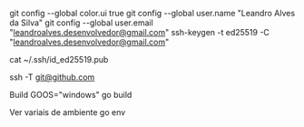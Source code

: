 git config --global color.ui true
git config --global user.name "Leandro Alves da Silva"
git config --global user.email "leandroalves.desenvolvedor@gmail.com"
ssh-keygen -t ed25519 -C "leandroalves.desenvolvedor@gmail.com"

cat ~/.ssh/id_ed25519.pub

ssh -T git@github.com

Build
GOOS="windows" go build

Ver variais de ambiente
go env